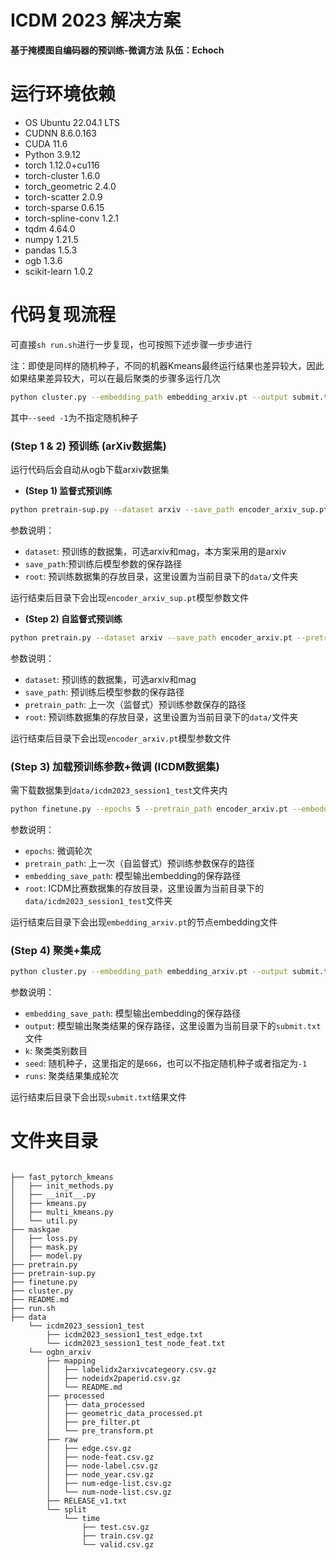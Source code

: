 # ICDM 2023 解决方案
**基于掩模图自编码器的预训练-微调方法**
**队伍：Echoch**

# 运行环境依赖

+ OS                            Ubuntu 22.04.1 LTS
+ CUDNN                         8.6.0.163
+ CUDA                          11.6
+ Python                        3.9.12
+ torch                         1.12.0+cu116
+ torch-cluster                 1.6.0
+ torch_geometric               2.4.0
+ torch-scatter                 2.0.9
+ torch-sparse                  0.6.15
+ torch-spline-conv             1.2.1
+ tqdm                          4.64.0
+ numpy                         1.21.5
+ pandas                        1.5.3
+ ogb                           1.3.6
+ scikit-learn                  1.0.2

# 代码复现流程
可直接`sh run.sh`进行一步复现，也可按照下述步骤一步步进行

注：即使是同样的随机种子，不同的机器Kmeans最终运行结果也差异较大，因此如果结果差异较大，可以在最后聚类的步骤多运行几次
```bash
python cluster.py --embedding_path embedding_arxiv.pt --output submit.txt --k 15 --seed -1 --runs 5
```
其中`--seed -1`为不指定随机种子

### (Step 1 & 2) 预训练 (arXiv数据集)

运行代码后会自动从ogb下载arxiv数据集
+ **(Step 1) 监督式预训练**
```bash
python pretrain-sup.py --dataset arxiv --save_path encoder_arxiv_sup.pt --root data
```
参数说明：
+ `dataset`: 预训练的数据集，可选arxiv和mag，本方案采用的是arxiv
+ `save_path`:预训练后模型参数的保存路径
+ `root`: 预训练数据集的存放目录，这里设置为当前目录下的`data/`文件夹

运行结束后目录下会出现`encoder_arxiv_sup.pt`模型参数文件

+ **(Step 2) 自监督式预训练**
```bash
python pretrain.py --dataset arxiv --save_path encoder_arxiv.pt --pretrain_path encoder_arxiv_sup.pt --lr 0.005 --root data
```
参数说明：
+ `dataset`: 预训练的数据集，可选arxiv和mag
+ `save_path`: 预训练后模型参数的保存路径
+ `pretrain_path`: 上一次（监督式）预训练参数保存的路径
+ `root`: 预训练数据集的存放目录，这里设置为当前目录下的`data/`文件夹

运行结束后目录下会出现`encoder_arxiv.pt`模型参数文件

### (Step 3) 加载预训练参数+微调 (ICDM数据集)

需下载数据集到`data/icdm2023_session1_test`文件夹内
```bash
python finetune.py --epochs 5 --pretrain_path encoder_arxiv.pt --embedding_save_path embedding_arxiv.pt --root data/icdm2023_session1_test
```
参数说明：
+ `epochs`: 微调轮次
+ `pretrain_path`: 上一次（自监督式）预训练参数保存的路径
+ `embedding_save_path`: 模型输出embedding的保存路径
+ `root`: ICDM比赛数据集的存放目录，这里设置为当前目录下的`data/icdm2023_session1_test`文件夹

运行结束后目录下会出现`embedding_arxiv.pt`的节点embedding文件

### (Step 4) 聚类+集成

```bash
python cluster.py --embedding_path embedding_arxiv.pt --output submit.txt --k 15 --seed 666 --runs 5
```
参数说明：
+ `embedding_save_path`: 模型输出embedding的保存路径
+ `output`: 模型输出聚类结果的保存路径，这里设置为当前目录下的`submit.txt`文件
+ `k`: 聚类类别数目
+ `seed`: 随机种子，这里指定的是`666`，也可以不指定随机种子或者指定为`-1`
+ `runs`: 聚类结果集成轮次

运行结束后目录下会出现`submit.txt`结果文件


# 文件夹目录

```

├── fast_pytorch_kmeans
│   ├── init_methods.py
│   ├── __init__.py
│   ├── kmeans.py
│   ├── multi_kmeans.py
│   └── util.py
├── maskgae
│   ├── loss.py
│   ├── mask.py
│   ├── model.py
├── pretrain.py
├── pretrain-sup.py
├── finetune.py
├── cluster.py
├── README.md
├── run.sh
├── data
    └── icdm2023_session1_test
        ├── icdm2023_session1_test_edge.txt
        └── icdm2023_session1_test_node_feat.txt
    └── ogbn_arxiv
        ├── mapping
        │   ├── labelidx2arxivcategeory.csv.gz
        │   ├── nodeidx2paperid.csv.gz
        │   └── README.md
        ├── processed
        │   ├── data_processed
        │   ├── geometric_data_processed.pt
        │   ├── pre_filter.pt
        │   └── pre_transform.pt
        ├── raw
        │   ├── edge.csv.gz
        │   ├── node-feat.csv.gz
        │   ├── node-label.csv.gz
        │   ├── node_year.csv.gz
        │   ├── num-edge-list.csv.gz
        │   └── num-node-list.csv.gz
        ├── RELEASE_v1.txt
        └── split
            └── time
                ├── test.csv.gz
                ├── train.csv.gz
                └── valid.csv.gz
```
